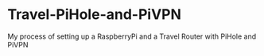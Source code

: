 # Travel-PiHole-and-PiVPN
My process of setting up a RaspberryPi and a Travel Router with PiHole and PiVPN
